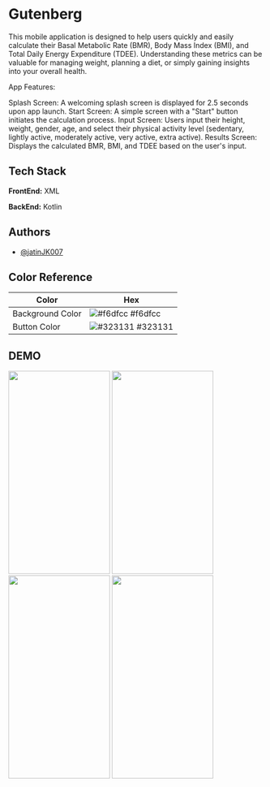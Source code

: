 # Gutenberg

This mobile application is designed to help users quickly and easily calculate their Basal Metabolic Rate (BMR), Body Mass Index (BMI), and Total Daily Energy Expenditure (TDEE).  Understanding these metrics can be valuable for managing weight, planning a diet, or simply gaining insights into your overall health.

App Features:

Splash Screen: A welcoming splash screen is displayed for 2.5 seconds upon app launch.
Start Screen: A simple screen with a "Start" button initiates the calculation process.
Input Screen: Users input their height, weight, gender, age, and select their physical activity level (sedentary, lightly active, moderately active, very active, extra active).
Results Screen: Displays the calculated BMR, BMI, and TDEE based on the user's input.

## Tech Stack

**FrontEnd:** XML

**BackEnd:** Kotlin

## Authors

- [@jatinJK007](https://github.com/jatinJK007)
## Color Reference

| Color             | Hex                                                                |
| ----------------- | ------------------------------------------------------------------ |
| Background Color | ![#f6dfcc](https://via.placeholder.com/10/f6dfcc?text=+) #f6dfcc |
| Button Color | ![#323131](https://via.placeholder.com/10/323131?text=+) #323131 |


## DEMO

<img src ="https://github.com/user-attachments/assets/8ffa2a5e-d20d-4a34-946e-19afa6b70db7" width="200" height="400" />

<img src ="https://github.com/user-attachments/assets/4bb0fda3-5dab-4e7e-89c7-0f7eb9ca5c7d" width="200" height="400" />

<img src ="https://github.com/user-attachments/assets/260824d5-6ceb-419c-b55b-d702f760be43" width="200" height="400" />

<img src ="https://github.com/user-attachments/assets/413c27a3-813b-4f2d-97f2-75e3aba9618e" width="200" height="400" />
